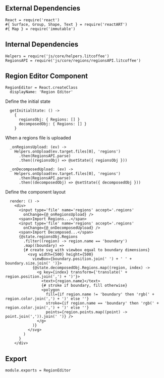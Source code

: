 External Dependencies
---------------------

    React = require('react')
    #{ Surface, Group, Shape, Text } = require('reactART')
    #{ Map } = require('immutable')

Internal Dependencies
---------------------

    Helpers = require('js/core/helpers.litcoffee')
    RegionsAPI = require('js/core/regions/regionsAPI.litcoffee')

Region Editor Component
-------------------

    RegionEditor = React.createClass
      displayName: 'Region Editor'

Define the initial state

      getInitialState: () ->
        {
          regionsObj: { Regions: [] }
          decomposedObj: { Regions: [] }
        }

When a regions file is uploaded

      _onRegionsUpload: (ev) ->
        Helpers.onUpload(ev.target.files[0], 'regions')
          .then(RegionsAPI.parse)
          .then((regionsObj) => @setState({ regionsObj }))

      _onDecomposedUpload: (ev) ->
        Helpers.onUpload(ev.target.files[0], 'regions')
          .then(RegionsAPI.parse)
          .then((decomposedObj) => @setState({ decomposedObj }))

Define the component layout

      render: () ->
        <div>
          <input type='file' name='regions' accept='.regions'
            onChange={@_onRegionsUpload} />
          <span>Import Regions...</span>
          <input type='file' name='regions' accept='.regions'
            onChange={@_onDecomposedUpload} />
          <span>Import Decomposed...</span>
          {@state.regionsObj.Regions
            .filter((region) -> region.name == 'boundary')
            .map((boundary) =>
            {# create svg with viewbox equal to boundary dimensions}
              <svg width={500} height={500}
                viewBox={boundary.position.join(' ') + ' ' + boundary.size.join(' ')}>
                {@state.decomposedObj.Regions.map((region, index) ->
                  <g key={index} transform={'translate(' + region.position.join(',') + ')'}>
                    <text>{region.name}</text>
                    {# stroke if boundary, fill otherwise}
                    <polygon
                      fill={if region.name != 'boundary' then 'rgb(' + region.color.join(',') + ')' else ''}
                      stroke={if region.name == 'boundary' then 'rgb(' + region.color.join(',') + ')' else ''}
                      points={region.points.map((point) -> point.join(',')).join(' ')} />
                  </g>
                )}
              </svg>
            )
          }
        </div>

Export
------

    module.exports = RegionEditor
